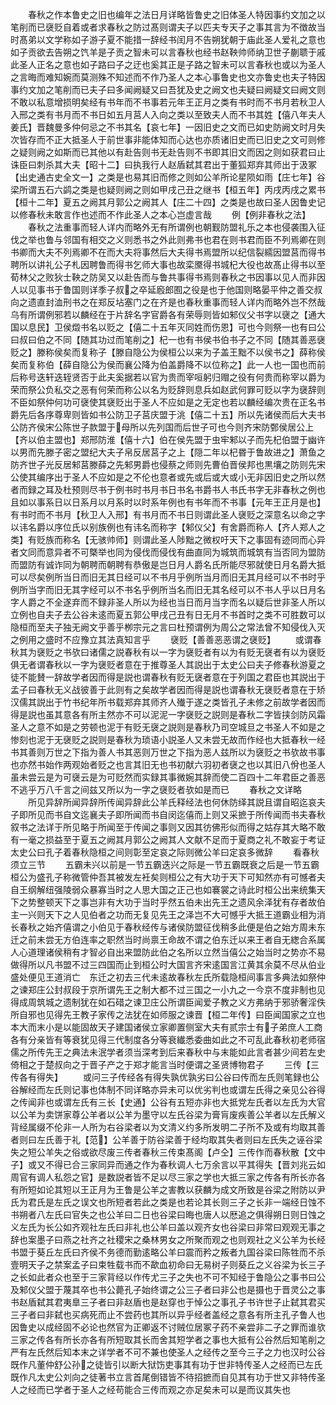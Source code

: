 <!-- { "loadSidebar": true } -->
　　春秋之作本鲁史之旧也编年之法日月详略皆鲁史之旧体圣人特因事约文加之以笔削而已襃贬自着或者求春秋之防过髙则谓夫子以匹夫专天子之事其言为不徴故当时髙弟以文学称如子游子夏不能措一辞经书闰月不告朔犹朝于庙此圣人爱礼之意也如子贡欲去告朔之饩羊是子贡之智未可以言春秋也经书赵鞅帅师纳卫世子蒯聩于戚此圣人正名之意也如子路曰子之迂也奚其正是子路之智未可以言春秋也或以为圣人之言晦而难知婉而莫测殊不知述而不作乃圣人之本心事鲁史也文亦鲁史也夫子特因事约文加之笔削而已夫子曰多闻阙疑又曰吾犹及史之阙文也夫疑曰阙疑文曰阙文则不敢以私意增损明矣经有书年而不书事若元年王正月之类有书时而不书月若秋卫人入邢之类有书月而不书日如五月莒人入向之类以至致夫人而不书其姓【僖八年夫人姜氏】晋魏曼多仲何忌之不书其名【哀七年】一因旧史之文而已如史防阙文时月失次皆存而不正大抵圣人于前世事非能体知而心达也亦质诸旧史而已旧史之文可则修之疑则阙之如斯而已其他以有赴告则书无赴告则不书即其旧文而因之则如获君曰止诛臣曰刺杀其大夫【昭十二】曰执我行人赵盾弑其君出于董狐郑弃其师出于汲冢【出史通古史全文一】之类是也易其旧而修之则如公羊所论星陨如雨【庄七年】谷梁所谓五石六鹢之类是也疑则阙之则如甲戌己丑之继书【桓五年】丙戌丙戌之累书【桓十二年】夏五之阙其月郭公之阙其人【庄二十四】之类是也故曰圣人因鲁史记以修春秋未敢言作也述而不作此圣人之本心岂虚言哉
　　例【例非春秋之法】
　　春秋之法重事而轻人详内而略外无有所谓例也朝觐防盟礼乐之本也侵袭围入征伐之举也鲁与邻国有相交之义则悉书之外此则弗书也君在则书君而臣不列焉卿在则书卿而大夫不列焉卿不在而大夫将事然后大夫得书焉盟所以纪信裂繻因盟莒而得书聘所以讲礼公子札因聘鲁而得书乞师大事也故栾黡得书城杞大役也故髙止得书以至荀林父之败狄士鞅之防吴又以赴告而与鲁共事得书焉则春秋之书因事以见人而非因人以见事书于鲁国则详季子叔之卒延廏郎囿之役是也于他国则略晏平仲之善交叔向之遗直封洫刑书之在郑反坫塞门之在齐是也春秋重事而轻人详内而略外岂不然哉乌有所谓例邪若以麟经在于片辞名字官爵各有荣辱则皆如邾仪父书字以襃之【通大国以息民】卫侯燬书名以贬之【僖二十五年灭同姓而伤恩】可也今则祭一也有曰公曰叔曰伯之不同【随其功过而笔削之】杞一也有书侯书伯书子之不同【随其善恶襃贬之】滕称侯矣而复称子【滕自隐公为侯桓公以来为子盖王黜不以侯书之】薛称侯矣而复称伯【薛自隐公为侯而襄公降为伯盖爵降不以位称之】此一人也一国也而前后称号迭轩迭轾贤否于此夫奚据若以官为贵而宰咺躬归赗之役有何贵而称宰以爵为荣而祭公负私交之恶有何荣而称公以名为贬辞则息兵如赵武何罪可贬以字为襃辞则不臣如祭仲何功可襃使其襃贬出于圣人不应如是之无定也若以麟经编次贵在正名书爵先后各序尊卑则皆如书公防卫子莒庆盟于洮【僖二十五】所以先诸侯而后大夫书公防齐侯宋公陈世子款盟于母所以先列国而后世子可也今则齐宋防鄄侯居公上【齐以伯主盟也】郑邢防淮【僖十六】伯在侯先盟于虫牢邾以子而先杞伯盟于幽许以男而先滕子密之盟纪大夫子帛反居莒子之上【隠二年以杞昬于鲁故进之】萧鱼之防齐世子光反居邾莒滕薛之先邾男爵也侵蔡之师则先曹伯晋侯邦也黒壤之防则先宋公使其编序出于圣人不应如是之不伦也意者或先或后或大或小无非因旧史之所以然者而録之耳及杜预则尽书于例书时书月书日书名书爵书人书氏书字无非春秋之例也且如以事系日以日系月以月系时以时系年例也有书年而不书事【元年王正月是也】有书时而不书月【秋卫人入邢】有书月而不书日则谓此圣人襃贬之深意名以命之字以讳名爵以序位氏以别族例也有讳名而称字【邾仪父】有舍爵而称人【齐人郑人之类】有贬族而称名【无骇帅师】则谓此圣人陟黜之微权吁天下之事固有迹同而心异者文同而意异者不可槩举也同为侵伐而侵伐有曲直同为城筑而城筑有当否同为盟防而盟防有诚诈同为朝聘而朝聘有恭傲是岂日月人爵名氏所能尽邪就使日月名爵大抵可以尽矣例所当日而旧无其日经可以不书月乎例所当月而旧无其月经可以不书时乎例所当字而旧无其字经可以不书名乎例所当名而旧无其名经可以不书人乎以日月名字人爵之不全遂弃而不録非圣人所以为经也当日而月当字而名以疑后世非圣人所以立例也自夫子去公谷未逺而夏五郭公甲戌己丑有日无月不书首时之类不可胜数可以隐桓而至夫子独无阙文乎善乎栁宗元之言曰杜预谓例为周公之常法曾不知侵伐入灭之例用之盛时不应豫立其法真知言乎
　　襃贬【善善恶恶谓之襃贬】
　　或谓春秋其为襃贬之书欤曰诸儒之説春秋有以一字为襃贬者有以为有贬无襃者有以为襃贬俱无者谓春秋以一字为襃贬者意在于推尊圣人其説出于太史公曰夫子修春秋游夏之徒不能賛一辞故学者因而得是説也谓春秋有贬无襃者意在于列国之君臣也其説出于孟子曰春秋无义战彼善于此则有之矣故学者因而得是説也谓春秋无襃贬者意在于矫汉儒其説出于竹书纪年所书载郑弃其师齐人殱于遂之类皆孔子未修之前故学者因而得是説也虽其意各有所主然亦不可以泥泥一字襃贬之説则是春秋二字皆挟剑防风霜圣人之意不如是之劳顿也泥于有贬无襃之説则是春秋乃司空城旦之书圣人不如是之惨刻也泥于无襃贬之説则是春秋为琐语小説圣人又未尝无故而作经也大抵春秋一经书其善则万世之下指为善人书其恶则万世之下指为恶人兹所以为襃贬之书欤故书事也亦然书始作两观始者贬之也言其旧无也书初献六羽初者襃之也以其旧八佾也圣人虽未尝云是为可襃云是为可贬然而实録其事微婉其辞而使二百四十二年君臣之善恶不逃乎万八千言之间兹又所以为一字之襃贬者欤如是而已
　　春秋之文详略
　　所见异辞所闻异辞所传闻异辞此公羊氏释经法也何休防绎其説且谓自昭迄哀夫子即所见而书自文迄襄夫子即所闻而书自闵迄僖而上则又采摭于所传闻而书夫春秋叙书之法详于所见略于所闻至于传闻之事则又因其彷佛形似而得之姑存其大略不敢有一毫之损益至于夏五之阙其月郭公之阙其人文献不足而于夏商之礼不敢妄于考证太史公曰孔子着春秋隐桓之间则彰至定哀之际则微公羊曰定哀多微辞
　　看春秋须立三节
　　五霸未兴以前是一节五霸迭兴之际是一节五霸既衰之后是一节五霸桓公为盛孔子称微管仲吾其被发左衽矣则桓公之有大功于天下可知然亦有可憾者夫自王纲解纽强陵弱众暴寡当时之人思大国之正己也如褰裳之诗此时桓公出来统集天下之势整顿天下之事岂非有大功于当时乎然五伯未出先王之遗风余泽犹有存者故伯主一兴则天下之人见伯者之功而无复见先王之泽岂不大可憾乎大抵王道霸业相为消长春秋之始齐僖谓之小伯见于春秋经传与诸侯防盟征伐稍多此便是伯之始方周未东迁之前未尝无方伯连率之职然当时尚禀王命故不谓之伯东迁以来王者自无緫合系属人心道理诸侯稍有才智必自出来盟防此伯之名所以立然当僖公之始当时之势亦不易做得所以凡书盟不过三四国而止到桓公时大国言齐宋逺国言江黄其余莫不尽从伯业盛处便见王道消亡　东迁之初去三代未逺故春秋左氏所载隐桓间事言多典法如祭仲之谏郑庄公封叔段于京所谓先王之制大都不过三国之一小九之一今京不度非制也见得成周筑城之遗制犹在如石碏之谏卫庄公所谓臣闻爱子教之义方弗纳于邪骄奢淫佚所自邪也见得先王教子家传之法犹在如师服之谏晋【桓二年传】曰臣闻国家之立也本大而末小是以能固故天子建国诸侯立家卿置侧室大夫有贰宗士有子弟庶人工商各有分亲皆有等衰犹见得三代制度各分等衰纎悉委曲如此之不可乱此春秋初老师宿儒之所传先王之典法未泯学者须当深考到后来春秋中与末能如此言者甚少间若左史倚相之于楚叔向之于晋子产之于郑才能言当时便谓之圣贤博物君子
　　三传【三传各有得失】
　　或问三子传经各有得失孰优孰劣曰公谷曰传而左氏则笔録也公谷解经而左氏则记事也体制不同详略亦异未可以优劣判也或谓左氏得之亲见公谷得之传闻非也或谓左氏有三长【史通】公谷有五短亦非也大抵党左氏者以左氏为大官以公羊为卖饼家尊公羊者以公羊为墨守以左氏谷梁为膏肓废疾善公羊者以左氏解义背经属缀不伦非一人所为右谷梁者以为文清义约多所发明二子所不及或有均取其善者则曰左氏善于礼【范】公羊善于防谷梁善于经均取其失者则曰左氏失之诬谷梁失之短公羊失之俗或欲尽废三传者春秋三传束髙阁【卢仝】三传作而春秋散【文中子】或又不得已合三家同异而通之作为春秋调人七万余言以平其得失【晋刘兆云如周官有调人私怨之官】是数説者皆不足以尽三家之学也大抵三家之传各有所长亦各有所短如论其短以王正月为王鲁是公羊之害教以获麟为成文所致是谷梁之附防以尹氏为君氏是左氏之误文也所短者若此之类是也若论其长则三子之长非一端经日蚀不书朔者八左氏曰官失之也公羊曰二日也谷梁曰晦也唐人以厯追之俱得朔日则日蚀之义左氏为长公如齐观社左氏曰非礼也公羊曰盖以观齐女也谷梁曰非常曰观观无事之辞也案墨子曰燕之社齐之社稷宋之桑林男女之所聚而观之也则观社之义公羊为长经书盟于葵丘左氏曰齐侯不务德而勤逺略公羊曰震而矜之叛者九国谷梁曰陈牲而不杀壹明天子之禁案孟子曰束牲载书而不歃血初命曰无易树子则葵丘之义谷梁为长三子之长如此者众也至于三家背经以作传尤三子之失也不可不知经于鲁隐公之事书曰公及邾仪父盟于蔑其卒也书公薨孔子始终谓之公三子者曰非公也是摄也于晋灵公之事书赵盾弑其君夷臯三子者曰非赵盾也是赵穿也于悼公之事孔子书许世子止弑其君买三子者曰非弑也买病死而止不尝药也其所以异乎经者盖经之意各有所主孔子鲁人也因鲁史以成经固不必论也然官为正卿返不讨贼位居冢子药不亲尝非二子之罪而谁欤三家之传各有所长亦各有所短取其长而舍其短学者之事也大抵有公谷然后知笔削之严有左氏然后知本末之详学者不可不兼也使圣人之经传之至今三子之力也汉时公谷既作凡董仲舒公孙之徒皆引以断大狱饬吏事其有功于世非特传圣人之经而已左氏既作凡太史公刘向之徒著书立言首尾倒错皆不待招摭而自见其有功于世又非特传圣人之经而已学者于圣人之经苟能合三传而观之亦足矣未可以是而议其失也
